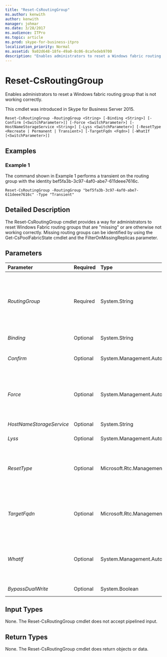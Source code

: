 ```yaml
---
title: "Reset-CsRoutingGroup"
ms.author: kenwith
author: kenwith
manager: johmar
ms.date: 3/28/2017
ms.audience: ITPro
ms.topic: article
ms.prod: skype-for-business-itpro
localization_priority: Normal
ms.assetid: 9a02d648-18fe-49a0-8c06-8cafedeb9700
description: "Enables administrators to reset a Windows fabric routing group that is not working correctly."
---
```


# Reset-CsRoutingGroup
 
Enables administrators to reset a Windows fabric routing group that is not working correctly.
  
This cmdlet was introduced in Skype for Business Server 2015.
  
```
Reset-CsRoutingGroup -RoutingGroup <String> [-Binding <String>] [-Confirm [<SwitchParameter>]] [-Force <SwitchParameter>] [-HostNameStorageService <String>] [-Lyss <SwitchParameter>] [-ResetType <Recreate | Permanent | Transient>] [-TargetFqdn <Fqdn>] [-WhatIf [<SwitchParameter>]]

```

## Examples
<a name="Examples"> </a>

### Example 1

The command shown in Example 1 performs a transient on the routing group with the identity bef5fa3b-3c97-4af0-abe7-611deee7616c.
  
```
Reset-CsRoutingGroup -RoutingGroup "bef5fa3b-3c97-4af0-abe7-611deee7616c" -Type "Transient"
```

## Detailed Description
<a name="DetailedDescription"> </a>

The Reset-CsRoutingGroup cmdlet provides a way for administrators to reset Windows Fabric routing groups that are "missing" or are otherwise not working correctly. Missing routing groups can be identified by using the Get-CsPoolFabricState cmdlet and the FilterOnMissingReplicas parameter.
  
## Parameters
<a name="DetailedDescription"> </a>

|**Parameter**|**Required**|**Type**|**Description**|
|:-----|:-----|:-----|:-----|
| _RoutingGroup_ <br/> |Required  <br/> |System.String  <br/> |Globally unique identifier (GUID) of the routing group that needs to be reset. For example:  <br/>  `-RoutingGroup "bef5fa3b-3c97-4af0-abe7-611deee7616c"` <br/> |
| _Binding_ <br/> |Optional  <br/> |System.String  <br/> |PARAMVALUE: String  <br/> |
| _Confirm_ <br/> |Optional  <br/> |System.Management.Automation.SwitchParameter  <br/> |Prompts you for confirmation before executing the command.  <br/> |
| _Force_ <br/> |Optional  <br/> |System.Management.Automation.SwitchParameter  <br/> |Suppresses the display of any non-fatal error message that might occur when running the command.  <br/> |
| _HostNameStorageService_ <br/> |Optional  <br/> |System.String  <br/> |PARAMVALUE: String  <br/> |
| _Lyss_ <br/> |Optional  <br/> |System.Management.Automation.SwitchParameter  <br/> |PARAMVALUE: SwitchParameter  <br/> |
| _ResetType_ <br/> |Optional  <br/> |Microsoft.Rtc.Management.Hadr.ResetFabricRoutingGroupCmdlet+RgResetType  <br/> |Type of reset to be performed. Allowed values are:  <br/> Invalid  <br/> Permanent  <br/> Transient  <br/> |
| _TargetFqdn_ <br/> |Optional  <br/> |Microsoft.Rtc.Management.Deploy.Fqdn  <br/> |Fully qualified domain name of the pool containing the routing group that needs to be reset.  <br/> |
| _WhatIf_ <br/> |Optional  <br/> |System.Management.Automation.SwitchParameter  <br/> |Describes what would happen if you executed the command without actually executing the command.  <br/> |
| _BypassDualWrite_ <br/> |Optional  <br/> |System.Boolean  <br/> |PARAMVALUE: $true | $false  <br/> |
   
## Input Types
<a name="InputTypes"> </a>

None. The Reset-CsRoutingGroup cmdlet does not accept pipelined input.
  
## Return Types
<a name="ReturnTypes"> </a>

None. The Reset-CsRoutingGroup cmdlet does return objects or data.
  

